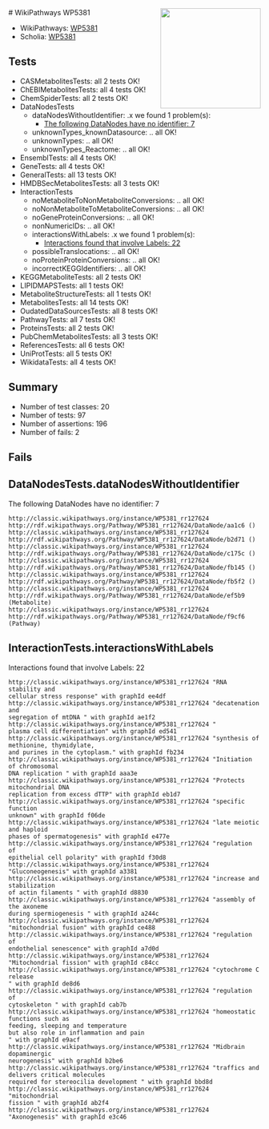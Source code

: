 <img style="float: right; width: 200px" src="https://upload.wikimedia.org/wikipedia/commons/thumb/8/83/Wplogo_with_text_500.png/640px-Wplogo_with_text_500.png" />
# WikiPathways WP5381

* WikiPathways: [WP5381](https://wikipathways.org/pathways/WP5381)
* Scholia: [WP5381](https://scholia.toolforge.org/wikipathways/WP5381)
## Tests
* CASMetabolitesTests: all 2 tests OK!
* ChEBIMetabolitesTests: all 4 tests OK!
* ChemSpiderTests: all 2 tests OK!
* DataNodesTests
    * dataNodesWithoutIdentifier: .x we found 1 problem(s):
        * [The following DataNodes have no identifier: 7](#d2d32fa6)
    * unknownTypes_knownDatasource: .. all OK!
    * unknownTypes: .. all OK!
    * unknownTypes_Reactome: .. all OK!
* EnsemblTests: all 4 tests OK!
* GeneTests: all 4 tests OK!
* GeneralTests: all 13 tests OK!
* HMDBSecMetabolitesTests: all 3 tests OK!
* InteractionTests
    * noMetaboliteToNonMetaboliteConversions: .. all OK!
    * noNonMetaboliteToMetaboliteConversions: .. all OK!
    * noGeneProteinConversions: .. all OK!
    * nonNumericIDs: .. all OK!
    * interactionsWithLabels: .x we found 1 problem(s):
        * [Interactions found that involve Labels: 22](#fe97a8d9)
    * possibleTranslocations: .. all OK!
    * noProteinProteinConversions: .. all OK!
    * incorrectKEGGIdentifiers: .. all OK!
* KEGGMetaboliteTests: all 2 tests OK!
* LIPIDMAPSTests: all 1 tests OK!
* MetaboliteStructureTests: all 1 tests OK!
* MetabolitesTests: all 14 tests OK!
* OudatedDataSourcesTests: all 8 tests OK!
* PathwayTests: all 7 tests OK!
* ProteinsTests: all 2 tests OK!
* PubChemMetabolitesTests: all 3 tests OK!
* ReferencesTests: all 6 tests OK!
* UniProtTests: all 5 tests OK!
* WikidataTests: all 4 tests OK!


## Summary

* Number of test classes: 20
* Number of tests: 97
* Number of assertions: 196
* Number of fails: 2

## Fails

<a name="d2d32fa6" />

## DataNodesTests.dataNodesWithoutIdentifier

The following DataNodes have no identifier: 7
```
http://classic.wikipathways.org/instance/WP5381_rr127624 http://rdf.wikipathways.org/Pathway/WP5381_rr127624/DataNode/aa1c6 ()
http://classic.wikipathways.org/instance/WP5381_rr127624 http://rdf.wikipathways.org/Pathway/WP5381_rr127624/DataNode/b2d71 ()
http://classic.wikipathways.org/instance/WP5381_rr127624 http://rdf.wikipathways.org/Pathway/WP5381_rr127624/DataNode/c175c ()
http://classic.wikipathways.org/instance/WP5381_rr127624 http://rdf.wikipathways.org/Pathway/WP5381_rr127624/DataNode/fb145 ()
http://classic.wikipathways.org/instance/WP5381_rr127624 http://rdf.wikipathways.org/Pathway/WP5381_rr127624/DataNode/fb5f2 ()
http://classic.wikipathways.org/instance/WP5381_rr127624 http://rdf.wikipathways.org/Pathway/WP5381_rr127624/DataNode/ef5b9 (Metabolite)
http://classic.wikipathways.org/instance/WP5381_rr127624 http://rdf.wikipathways.org/Pathway/WP5381_rr127624/DataNode/f9cf6 (Pathway)
```

<a name="fe97a8d9" />

## InteractionTests.interactionsWithLabels

Interactions found that involve Labels: 22
```
http://classic.wikipathways.org/instance/WP5381_rr127624 "RNA stability and 
cellular stress response" with graphId ee4df
http://classic.wikipathways.org/instance/WP5381_rr127624 "decatenation and 
segregation of mtDNA " with graphId ae1f2
http://classic.wikipathways.org/instance/WP5381_rr127624 "
plasma cell differentiation" with graphId ed541
http://classic.wikipathways.org/instance/WP5381_rr127624 "synthesis of methionine, thymidylate, 
and purines in the cytoplasm." with graphId fb234
http://classic.wikipathways.org/instance/WP5381_rr127624 "Initiation of chromosomal
DNA replication " with graphId aaa3e
http://classic.wikipathways.org/instance/WP5381_rr127624 "Protects mitochondrial DNA 
replication from excess dTTP" with graphId eb1d7
http://classic.wikipathways.org/instance/WP5381_rr127624 "specific function
unknown" with graphId f06de
http://classic.wikipathways.org/instance/WP5381_rr127624 "late meiotic and haploid 
phases of spermatogenesis" with graphId e477e
http://classic.wikipathways.org/instance/WP5381_rr127624 "regulation of 
epithelial cell polarity" with graphId f30d8
http://classic.wikipathways.org/instance/WP5381_rr127624 "Gluconeogenesis" with graphId a3381
http://classic.wikipathways.org/instance/WP5381_rr127624 "increase and stabilization 
of actin filaments " with graphId d8830
http://classic.wikipathways.org/instance/WP5381_rr127624 "assembly of the axoneme 
during spermiogenesis " with graphId a244c
http://classic.wikipathways.org/instance/WP5381_rr127624 "mitochondrial fusion" with graphId ce488
http://classic.wikipathways.org/instance/WP5381_rr127624 "regulation of 
endothelial senescence" with graphId a7d0d
http://classic.wikipathways.org/instance/WP5381_rr127624 "Mitochondrial fission" with graphId c84cc
http://classic.wikipathways.org/instance/WP5381_rr127624 "cytochrome C 
release
" with graphId de8d6
http://classic.wikipathways.org/instance/WP5381_rr127624 "regulation of 
cytoskeleton " with graphId cab7b
http://classic.wikipathways.org/instance/WP5381_rr127624 "homeostatic functions such as 
feeding, sleeping and temperature
but also role in inflammation and pain 
" with graphId e9acf
http://classic.wikipathways.org/instance/WP5381_rr127624 "Midbrain dopaminergic 
neurogenesis" with graphId b2be6
http://classic.wikipathways.org/instance/WP5381_rr127624 "traffics and delivers critical molecules 
required for stereocilia development " with graphId bbd8d
http://classic.wikipathways.org/instance/WP5381_rr127624 "mitochondrial 
fission " with graphId ab2f4
http://classic.wikipathways.org/instance/WP5381_rr127624 "Axonogenesis" with graphId e3c46
```

